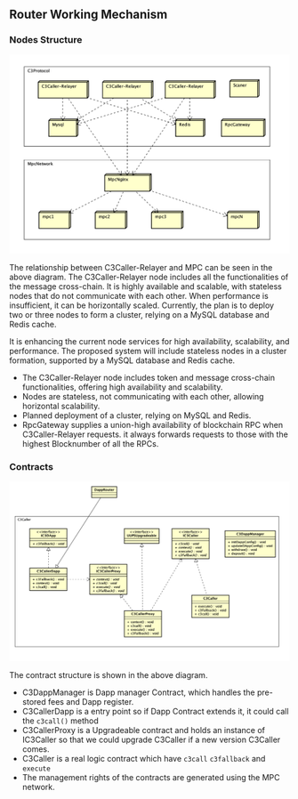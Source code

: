 
##  Router Working Mechanism

###  Nodes Structure

<img src="/_media/Router_Node_Structure.png"  alt=""/>

The relationship between C3Caller-Relayer and MPC can be seen in the above diagram. The C3Caller-Relayer node includes all the functionalities of the message cross-chain. It is highly available and scalable, with stateless nodes that do not communicate with each other. When performance is insufficient, it can be horizontally scaled. Currently, the plan is to deploy two or three nodes to form a cluster, relying on a MySQL database and Redis cache.

It is enhancing the current node services for high availability, scalability, and performance. The proposed system will include stateless nodes in a cluster formation, supported by a MySQL database and Redis cache.

- The C3Caller-Relayer node includes token and message cross-chain functionalities, offering high availability and scalability.
- Nodes are stateless, not communicating with each other, allowing horizontal scalability.
- Planned deployment of a cluster, relying on MySQL and Redis.
- RpcGateway supplies a union-high availability of blockchain RPC when C3Caller-Relayer requests. it always forwards requests to those with the highest Blocknumber of all the RPCs.

###  Contracts

![](/_media/Router_Contract_Structure.png)


The contract structure is shown in the above diagram.

- C3DappManager is Dapp manager Contract, which handles the pre-stored fees and Dapp register.
- C3CallerDapp is a entry point so if Dapp Contract extends it, it could call the `c3call()` method
- C3CallerProxy is a Upgradeable contract and holds an instance of IC3Caller so that we could upgrade C3Caller if a new version C3Caller comes.
- C3Caller is a real logic contract which have `c3call` `c3fallback` and `execute`
- The management rights of the contracts are generated using the MPC network.

